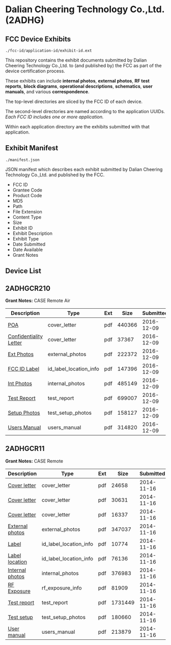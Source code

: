 # Dalian Cheering Technology Co.,Ltd. (2ADHG)
## FCC Device Exhibits

```
./fcc-id/application-id/exhibit-id.ext
```

This repository contains the exhibit documents submitted by Dalian Cheering Technology Co.,Ltd. to (and published by) the FCC as part of the device certification process.

These exhibits can include **internal photos**, **external photos**, **RF test reports**, **block diagrams**, **operational descriptions**, **schematics**, **user manuals**, and various **correspondence**.

The top-level directories are sliced by the FCC ID of each device.

The second-level directories are named according to the application UUIDs. *Each FCC ID includes one or more application.*

Within each application directory are the exhibits submitted with that application. 

## Exhibit Manifest

```
./manifest.json
```

JSON manifest which describes each exhibit submitted by Dalian Cheering Technology Co.,Ltd. and published by the FCC.

- FCC ID
- Grantee Code
- Product Code
- MD5
- Path
- File Extension
- Content Type
- Size
- Exhibit ID
- Exhibit Description
- Exhibit Type
- Date Submitted
- Date Available
- Grant Notes

## Device List
## 2ADHGCR210
**Grant Notes:** CASE Remote Air

| Description | Type | Ext | Size | Submitted | Available |
| ----------- | ---- | --- | ---- | --------- | --------- |
| [POA](2ADHGCR210/9b6cab4456670bbbd12f5f0c31502cbd/3224047.pdf) | cover_letter | pdf | 440366 | 2016-12-09 | 2016-12-09 |
| [Confidentiality Letter](2ADHGCR210/9b6cab4456670bbbd12f5f0c31502cbd/3224049.pdf) | cover_letter | pdf | 37367 | 2016-12-09 | 2016-12-09 |
| [Ext Photos](2ADHGCR210/9b6cab4456670bbbd12f5f0c31502cbd/3224053.pdf) | external_photos | pdf | 222372 | 2016-12-09 | 2016-12-09 |
| [FCC ID Label](2ADHGCR210/9b6cab4456670bbbd12f5f0c31502cbd/3224055.pdf) | id_label_location_info | pdf | 147396 | 2016-12-09 | 2016-12-09 |
| [Int Photos](2ADHGCR210/9b6cab4456670bbbd12f5f0c31502cbd/3224056.pdf) | internal_photos | pdf | 485149 | 2016-12-09 | 2016-12-09 |
| [Test Report](2ADHGCR210/9b6cab4456670bbbd12f5f0c31502cbd/3224061.pdf) | test_report | pdf | 699007 | 2016-12-09 | 2016-12-09 |
| [Setup Photos](2ADHGCR210/9b6cab4456670bbbd12f5f0c31502cbd/3224063.pdf) | test_setup_photos | pdf | 158127 | 2016-12-09 | 2016-12-09 |
| [Users Manual](2ADHGCR210/9b6cab4456670bbbd12f5f0c31502cbd/3224066.pdf) | users_manual | pdf | 314820 | 2016-12-09 | 2016-12-09 |
## 2ADHGCR11
**Grant Notes:** CASE Remote

| Description | Type | Ext | Size | Submitted | Available |
| ----------- | ---- | --- | ---- | --------- | --------- |
| [Cover letter](2ADHGCR11/e034dc442e78efeff7d2e4d89932c2e3/2445684.pdf) | cover_letter | pdf | 24658 | 2014-11-16 | 2014-11-16 |
| [Cover letter](2ADHGCR11/e034dc442e78efeff7d2e4d89932c2e3/2445685.pdf) | cover_letter | pdf | 30631 | 2014-11-16 | 2014-11-16 |
| [Cover letter](2ADHGCR11/e034dc442e78efeff7d2e4d89932c2e3/2445686.pdf) | cover_letter | pdf | 16337 | 2014-11-16 | 2014-11-16 |
| [External photos](2ADHGCR11/e034dc442e78efeff7d2e4d89932c2e3/2445687.pdf) | external_photos | pdf | 347037 | 2014-11-16 | 2014-11-16 |
| [Label](2ADHGCR11/e034dc442e78efeff7d2e4d89932c2e3/2445688.pdf) | id_label_location_info | pdf | 10774 | 2014-11-16 | 2014-11-16 |
| [Label location](2ADHGCR11/e034dc442e78efeff7d2e4d89932c2e3/2445689.pdf) | id_label_location_info | pdf | 76136 | 2014-11-16 | 2014-11-16 |
| [Internal photos](2ADHGCR11/e034dc442e78efeff7d2e4d89932c2e3/2445690.pdf) | internal_photos | pdf | 376983 | 2014-11-16 | 2014-11-16 |
| [RF Exposure](2ADHGCR11/e034dc442e78efeff7d2e4d89932c2e3/2445692.pdf) | rf_exposure_info | pdf | 81909 | 2014-11-16 | 2014-11-16 |
| [Test report](2ADHGCR11/e034dc442e78efeff7d2e4d89932c2e3/2445694.pdf) | test_report | pdf | 1731449 | 2014-11-16 | 2014-11-16 |
| [Test setup](2ADHGCR11/e034dc442e78efeff7d2e4d89932c2e3/2445695.pdf) | test_setup_photos | pdf | 180660 | 2014-11-16 | 2014-11-16 |
| [User manual](2ADHGCR11/e034dc442e78efeff7d2e4d89932c2e3/2445696.pdf) | users_manual | pdf | 213879 | 2014-11-16 | 2014-11-16 |
